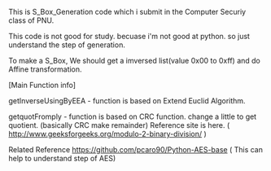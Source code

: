 This is S_Box_Generation code which i submit in the Computer Securiy class of PNU.

This code is not good for study. becuase i'm not good at python. so just understand the step of generation.

To make a S_Box, We should get a imversed list(value 0x00 to 0xff) and do Affine transformation.


[Main Function info]

getInverseUsingByEEA - function is based on Extend Euclid Algorithm. 
 
getquotFromply - function is based on CRC function. change a little to get quotient. (basically CRC make remainder)
                 Reference site is here. ( http://www.geeksforgeeks.org/modulo-2-binary-division/ )

Related Reference 
https://github.com/pcaro90/Python-AES-base ( This can help to understand step of AES)
